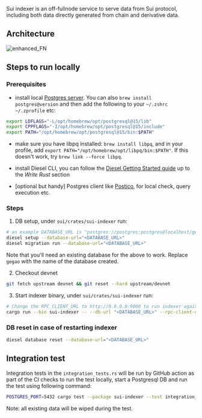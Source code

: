 Sui indexer is an off-fullnode service to serve data from Sui protocol, including both data directly generated from chain and derivative data.

## Architecture 
![enhanced_FN](https://user-images.githubusercontent.com/106119108/221022505-a1d873c6-60e2-45f1-b2aa-e50192c4dfbb.png)


## Steps to run locally
### Prerequisites
- install local [Postgres server](https://www.postgresql.org/download/). You can also `brew install postgres@version` and then add the following to your `~/.zshrc` `~/.zprofile` etc: 
```sh
export LDFLAGS="-L/opt/homebrew/opt/postgresql@15/lib"
export CPPFLAGS="-I/opt/homebrew/opt/postgresql@15/include"
export PATH="/opt/homebrew/opt/postgresql@15/bin:$PATH"
```
- make sure you have libpq installed: `brew install libpq`, and in your profile, add `export PATH="/opt/homebrew/opt/libpq/bin:$PATH"`. If this doesn't work, try `brew link --force libpq`.

- install Diesel CLI, you can follow the [Diesel Getting Started guide](https://diesel.rs/guides/getting-started) up to the *Write Rust* section
- [optional but handy] Postgres client like [Postico](https://eggerapps.at/postico2/), for local check, query execution etc.

### Steps
1. DB setup, under `sui/crates/sui-indexer` run:
```sh
# an example DATABASE_URL is "postgres://postgres:postgres@localhost/gegao"
diesel setup --database-url="<DATABASE_URL>"
diesel migration run --database-url="<DATABASE_URL>"
```
Note that you'll need an existing database for the above to work. Replace `gegao` with the name of the database created.

2. Checkout devnet
```sh
git fetch upstream devnet && git reset --hard upstream/devnet
```
3. Start indexer binary, under `sui/crates/sui-indexer` run:
```sh
# Change the RPC_CLIENT_URL to http://0.0.0.0:9000 to run indexer against local validator & fullnode
cargo run --bin sui-indexer -- --db-url "<DATABASE_URL>" --rpc-client-url "https://fullnode.devnet.sui.io:443"
```
### DB reset in case of restarting indexer
```sh
diesel database reset --database-url="<DATABASE_URL>"
```

## Integration test
Integration tests in the `integration_tests.rs` will be run by GitHub action as part of the CI checks
to run the test locally, start a Postgresql DB and run the test using following command:
```sh
POSTGRES_PORT=5432 cargo test --package sui-indexer --test integration_tests --features pg_integration
```
Note: all existing data will be wiped during the test.
